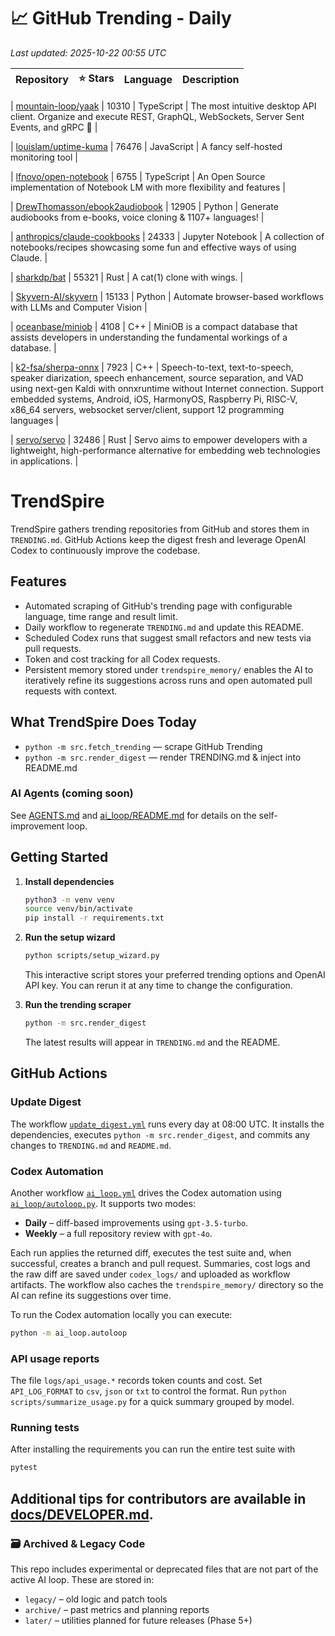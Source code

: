 <!-- TRENDING_START -->
# 📈 GitHub Trending - Daily

_Last updated: 2025-10-22 00:55 UTC_

| Repository | ⭐ Stars | Language | Description |
|------------|--------:|----------|-------------|

| [mountain-loop/yaak](https://github.com/mountain-loop/yaak) | 10310 | TypeScript | The most intuitive desktop API client. Organize and execute REST, GraphQL, WebSockets, Server Sent Events, and gRPC 🦬 |

| [louislam/uptime-kuma](https://github.com/louislam/uptime-kuma) | 76476 | JavaScript | A fancy self-hosted monitoring tool |

| [lfnovo/open-notebook](https://github.com/lfnovo/open-notebook) | 6755 | TypeScript | An Open Source implementation of Notebook LM with more flexibility and features |

| [DrewThomasson/ebook2audiobook](https://github.com/DrewThomasson/ebook2audiobook) | 12905 | Python | Generate audiobooks from e-books, voice cloning & 1107+ languages! |

| [anthropics/claude-cookbooks](https://github.com/anthropics/claude-cookbooks) | 24333 | Jupyter Notebook | A collection of notebooks/recipes showcasing some fun and effective ways of using Claude. |

| [sharkdp/bat](https://github.com/sharkdp/bat) | 55321 | Rust | A cat(1) clone with wings. |

| [Skyvern-AI/skyvern](https://github.com/Skyvern-AI/skyvern) | 15133 | Python | Automate browser-based workflows with LLMs and Computer Vision |

| [oceanbase/miniob](https://github.com/oceanbase/miniob) | 4108 | C++ | MiniOB is a compact database that assists developers in understanding the fundamental workings of a database. |

| [k2-fsa/sherpa-onnx](https://github.com/k2-fsa/sherpa-onnx) | 7923 | C++ | Speech-to-text, text-to-speech, speaker diarization, speech enhancement, source separation, and VAD using next-gen Kaldi with onnxruntime without Internet connection. Support embedded systems, Android, iOS, HarmonyOS, Raspberry Pi, RISC-V, x86_64 servers, websocket server/client, support 12 programming languages |

| [servo/servo](https://github.com/servo/servo) | 32486 | Rust | Servo aims to empower developers with a lightweight, high-performance alternative for embedding web technologies in applications. |
<!-- TRENDING_END -->

# TrendSpire

TrendSpire gathers trending repositories from GitHub and stores them in `TRENDING.md`. GitHub Actions keep the digest fresh and leverage OpenAI Codex to continuously improve the codebase.

## Features

- Automated scraping of GitHub's trending page with configurable language, time range and result limit.
- Daily workflow to regenerate `TRENDING.md` and update this README.
- Scheduled Codex runs that suggest small refactors and new tests via pull requests.
- Token and cost tracking for all Codex requests.
- Persistent memory stored under `trendspire_memory/` enables the AI to
  iteratively refine its suggestions across runs and open automated pull
  requests with context.

## What TrendSpire Does Today

- `python -m src.fetch_trending` — scrape GitHub Trending
- `python -m src.render_digest` — render TRENDING.md & inject into README.md

### AI Agents (coming soon)
See [AGENTS.md](./AGENTS.md) and [ai_loop/README.md](./ai_loop/README.md) for details on the self-improvement loop.

## Getting Started

1. **Install dependencies**
   ```bash
   python3 -m venv venv
   source venv/bin/activate
   pip install -r requirements.txt
   ```

2. **Run the setup wizard**
   ```bash
   python scripts/setup_wizard.py
   ```
   This interactive script stores your preferred trending options and OpenAI API key.
   You can rerun it at any time to change the configuration.

3. **Run the trending scraper**
   ```bash
   python -m src.render_digest
   ```
   The latest results will appear in `TRENDING.md` and the README.


## GitHub Actions

### Update Digest

The workflow [`update_digest.yml`](.github/workflows/update_digest.yml) runs every day at 08:00 UTC. It installs the dependencies, executes `python -m src.render_digest`, and commits any changes to `TRENDING.md` and `README.md`.

### Codex Automation

Another workflow [`ai_loop.yml`](.github/workflows/ai_loop.yml) drives the Codex automation using [`ai_loop/autoloop.py`](ai_loop/autoloop.py). It supports two modes:

- **Daily** – diff-based improvements using `gpt-3.5-turbo`.
- **Weekly** – a full repository review with `gpt-4o`.

Each run applies the returned diff, executes the test suite and, when successful, creates a branch and pull request. Summaries, cost logs and the raw diff are saved under `codex_logs/` and uploaded as workflow artifacts. The workflow also caches the `trendspire_memory/` directory so the AI can refine its suggestions over time.

To run the Codex automation locally you can execute:

```bash
python -m ai_loop.autoloop
```

### API usage reports

The file `logs/api_usage.*` records token counts and cost. Set `API_LOG_FORMAT`
to `csv`, `json` or `txt` to control the format. Run `python
scripts/summarize_usage.py` for a quick summary grouped by model.

### Running tests

After installing the requirements you can run the entire test suite with

```bash
pytest
```

Additional tips for contributors are available in
[docs/DEVELOPER.md](docs/DEVELOPER.md).
---

### 🗃 Archived & Legacy Code

This repo includes experimental or deprecated files that are not part of the active AI loop. These are stored in:

- `legacy/` – old logic and patch tools
- `archive/` – past metrics and planning reports
- `later/` – utilities planned for future releases (Phase 5+)
